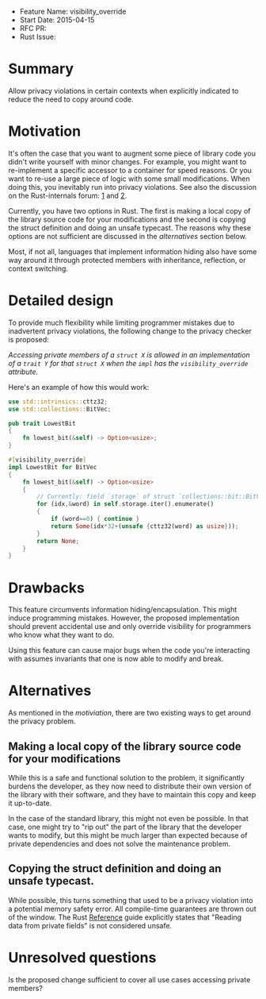 - Feature Name: visibility_override
- Start Date: 2015-04-15
- RFC PR: 
- Rust Issue: 

# Summary

Allow privacy violations in certain contexts when explicitly indicated to 
reduce the need to copy around code.

# Motivation

It's often the case that you want to augment some piece of library code you 
didn't write yourself with minor changes. For example, you might want to 
re-implement a specific accessor to a container for speed reasons. Or you want 
to re-use a large piece of logic with some small modifications. When doing 
this, you inevitably run into privacy violations. See also the discussion on 
the Rust-internals forum: [1] and [2].

Currently, you have two options in Rust. The first is making a local copy of 
the library source code for your modifications and the second is copying the 
struct definition and doing an unsafe typecast. The reasons why these options 
are not sufficient are discussed in the *alternatives* section below.

Most, if not all, languages that implement information hiding also have some 
way around it through protected members with inheritance, reflection, or 
context switching.

# Detailed design

To provide much flexibility while limiting programmer mistakes due to 
inadvertent privacy violations, the following change to the privacy checker is 
proposed:

*Accessing private members of a `struct X` is allowed in an implementation 
of a `trait Y` for that `struct X` when the `impl` has the 
`visibility_override` attribute.*

Here's an example of how this would work:

```rust
use std::intrinsics::cttz32;
use std::collections::BitVec;

pub trait LowestBit
{
    fn lowest_bit(&self) -> Option<usize>;
}

#[visibility_override]
impl LowestBit for BitVec
{
    fn lowest_bit(&self) -> Option<usize>
    {
        // Currently: field `storage` of struct `collections::bit::BitVec` is private
        for (idx,&word) in self.storage.iter().enumerate()
        {
            if (word==0) { continue }
            return Some(idx*32+(unsafe {cttz32(word) as usize}));
        }
        return None;
    }
}
```

# Drawbacks

This feature circumvents information hiding/encapsulation. This might induce 
programming mistakes. However, the proposed implementation should prevent 
accidental use and only override visibility for programmers who know what they 
want to do.

Using this feature can cause major bugs when the code you're interacting with 
assumes invariants that one is now able to modify and break.

# Alternatives

As mentioned in the *motiviation*, there are two existing ways to get around the 
privacy problem.

## Making a local copy of the library source code for your modifications

While this is a safe and functional solution to the problem, it significantly 
burdens the developer, as they now need to distribute their own version of the 
library with their software, and they have to maintain this copy and keep it 
up-to-date.

In the case of the standard library, this might not even be possible. In that 
case, one might try to "rip out" the part of the library that the developer 
wants to modify, but this might be much larger than expected because of private 
dependencies and does not solve the maintenance problem.

## Copying the struct definition and doing an unsafe typecast.

While possible, this turns something that used to be a privacy violation into a 
potential memory safety error. All compile-time guarantees are thrown out of 
the window. The Rust [Reference] guide explicitly states that "Reading data 
from private fields" is not considered unsafe.

# Unresolved questions

Is the proposed change sufficient to cover all use cases accessing private 
members?

[1]: http://internals.rust-lang.org/t/add-an-allow-ignore-field-privacy-annotation/625
[2]: http://internals.rust-lang.org/t/extending-existing-functionality/1289
[Reference]: https://doc.rust-lang.org/reference.html#behaviour-not-considered-unsafe
